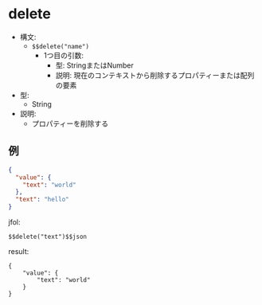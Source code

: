 # delete
- 構文:
  - `$$delete("name")`
    - 1つ目の引数:
      - 型: StringまたはNumber
      - 説明: 現在のコンテキストから削除するプロパティーまたは配列の要素
- 型:
  - String
- 説明:
  - プロパティーを削除する

## 例
```json
{
  "value": {
    "text": "world" 
  },
  "text": "hello"
}
```

jfol:
```
$$delete("text")$$json
```

result:
```
{
    "value": {
        "text": "world"
    }
}
```